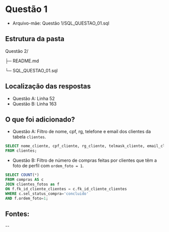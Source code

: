 # Questão 1

- Arquivo-mãe: Questão 1/SQL_QUESTAO_01.sql

## Estrutura da pasta
Questão 2/

├─ README.md

└─ SQL_QUESTAO_01.sql

## Localização das respostas
- Questão A: Linha 52
- Questão B: Linha 163

## O que foi adicionado?
- Questão A: 
Filtro de nome, cpf, rg, telefone e email dos clientes da tabela `clientes`.
```sql
SELECT nome_cliente, cpf_cliente, rg_cliente, telmask_cliente, email_cliente 
FROM clientes;
```

- Questão B: 
Filtro de número de compras feitas por clientes que têm a foto de perfil com `ordem_foto = 1`.
```sql
SELECT COUNT(*) 
FROM compras AS c 
JOIN clientes_fotos as f 
ON f.fk_id_cliente_clientes = c.fk_id_cliente_clientes 
WHERE c.sel_status_compra='concluido' 
AND f.ordem_foto=1;
```

## Fontes:
--

